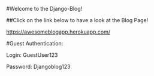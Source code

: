 #Welcome to the Django-Blog!

##Click on the link below to have a look at the Blog Page!

https://awesomeblogapp.herokuapp.com/

#Guest Authentication:

Login: GuestUser123

Password: Djangoblog123
